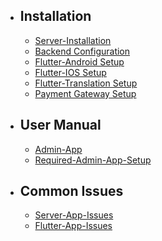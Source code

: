 - ## Installation
    - [Server-Installation](/{{route}}/{{version}}/server-setup)
    - [Backend Configuration](/{{route}}/{{version}}/backend-setup)
    <!-- - [Native-Android Setup](/{{route}}/{{version}}/android-setup) -->
    <!-- - [Native-Ios Setup](/{{route}}/{{version}}/ios-setup) -->
    <!-- - [Native-App-Translation Setup](/{{route}}/{{version}}/translation-setup) -->
    - [Flutter-Android Setup](/{{route}}/{{version}}/flutter-android-setup)
    - [Flutter-IOS Setup](/{{route}}/{{version}}/flutter-ios-setup)
    - [Flutter-Translation Setup](/{{route}}/{{version}}/flutter-translation-setup)
    - [Payment Gateway Setup](/{{route}}/{{version}}/payment-gateway-setup)



- ## User Manual
    - [Admin-App](/{{route}}/{{version}}/admin-user-manual)
    - [Required-Admin-App-Setup](/{{route}}/{{version}}/required-setup)

- ## Common Issues

    - [Server-App-Issues](/{{route}}/{{version}}/server-app-issues)
    - [Flutter-App-Issues](/{{route}}/{{version}}/flutter-issues)
